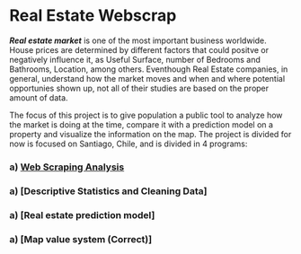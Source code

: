 # Real Estate Webscrap

  ***Real estate market*** is one of the most important business worldwide. House prices are determined by different factors that could positve or negatively influence it, as Useful Surface, number of Bedrooms and Bathrooms, Location, among others. Eventhough Real Estate companies, in general, understand how the market moves and when and where potential opportunies shown up, not all of their studies are based on the proper amount of data. 
  
  The focus of this project is to give population a public tool to analyze how the market is doing at the time, compare it with a prediction model on a property and visualize the information on the map.
  The project is divided for now is focused on Santiago, Chile, and is divided in 4 programs:
                                                                                
                                                                                          
### a) [Web Scraping Analysis](./Table_of_Contents/WebScrap.md)
### a) [Descriptive Statistics and Cleaning Data]
### a) [Real estate prediction model]
### a) [Map value system (Correct)]
